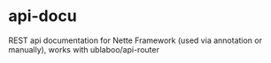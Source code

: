 # api-docu
REST api documentation for Nette Framework (used via annotation or manually), works with ublaboo/api-router
